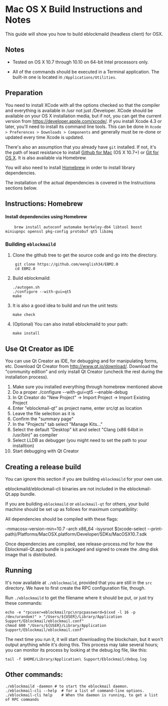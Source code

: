 Mac OS X Build Instructions and Notes
====================================
This guide will show you how to build eblockmaild (headless client) for OSX.

Notes
-----

* Tested on OS X 10.7 through 10.10 on 64-bit Intel processors only.

* All of the commands should be executed in a Terminal application. The
built-in one is located in `/Applications/Utilities`.

Preparation
-----------

You need to install XCode with all the options checked so that the compiler
and everything is available in /usr not just /Developer. XCode should be
available on your OS X installation media, but if not, you can get the
current version from https://developer.apple.com/xcode/. If you install
Xcode 4.3 or later, you'll need to install its command line tools. This can
be done in `Xcode > Preferences > Downloads > Components` and generally must
be re-done or updated every time Xcode is updated.

There's also an assumption that you already have `git` installed. If
not, it's the path of least resistance to install [Github for Mac](https://mac.github.com/)
(OS X 10.7+) or
[Git for OS X](https://code.google.com/p/git-osx-installer/). It is also
available via Homebrew.

You will also need to install [Homebrew](http://brew.sh) in order to install library
dependencies.

The installation of the actual dependencies is covered in the Instructions
sections below.

Instructions: Homebrew
----------------------

#### Install dependencies using Homebrew

        brew install autoconf automake berkeley-db4 libtool boost miniupnpc openssl pkg-config protobuf qt5 libzmq

### Building `eblockmaild`

1. Clone the github tree to get the source code and go into the directory.

        git clone https://github.com/eenglish34/EBM2.0
        cd EBM2.0

2.  Build eblockmaild:

        ./autogen.sh
        ./configure --with-gui=qt5
        make

3.  It is also a good idea to build and run the unit tests:

        make check

4.  (Optional) You can also install eblockmaild to your path:

        make install

Use Qt Creator as IDE
------------------------
You can use Qt Creator as IDE, for debugging and for manipulating forms, etc.
Download Qt Creator from http://www.qt.io/download/. Download the "community edition" and only install Qt Creator (uncheck the rest during the installation process).

1. Make sure you installed everything through homebrew mentioned above
2. Do a proper ./configure --with-gui=qt5 --enable-debug
3. In Qt Creator do "New Project" -> Import Project -> Import Existing Project
4. Enter "eblockmail-qt" as project name, enter src/qt as location
5. Leave the file selection as it is
6. Confirm the "summary page"
7. In the "Projects" tab select "Manage Kits..."
8. Select the default "Desktop" kit and select "Clang (x86 64bit in /usr/bin)" as compiler
9. Select LLDB as debugger (you might need to set the path to your installtion)
10. Start debugging with Qt Creator

Creating a release build
------------------------
You can ignore this section if you are building `eblockmaild` for your own use.

eblockmaild/eblockmail-cli binaries are not included in the eblockmail-Qt.app bundle.

If you are building `eblockmaild` or `eblockmail-qt` for others, your build machine should be set up
as follows for maximum compatibility:

All dependencies should be compiled with these flags:

 -mmacosx-version-min=10.7
 -arch x86_64
 -isysroot $(xcode-select --print-path)/Platforms/MacOSX.platform/Developer/SDKs/MacOSX10.7.sdk

Once dependencies are compiled, see release-process.md for how the Eblockmail-Qt.app
bundle is packaged and signed to create the .dmg disk image that is distributed.

Running
-------

It's now available at `./eblockmaild`, provided that you are still in the `src`
directory. We have to first create the RPC configuration file, though.

Run `./eblockmaild` to get the filename where it should be put, or just try these
commands:

    echo -e "rpcuser=eblockmailrpc\nrpcpassword=$(xxd -l 16 -p /dev/urandom)" > "/Users/${USER}/Library/Application Support/Eblockmail/eblockmail.conf"
    chmod 600 "/Users/${USER}/Library/Application Support/Eblockmail/eblockmail.conf"

The next time you run it, it will start downloading the blockchain, but it won't
output anything while it's doing this. This process may take several hours;
you can monitor its process by looking at the debug.log file, like this:

    tail -f $HOME/Library/Application\ Support/Eblockmail/debug.log

Other commands:
-------

    ./eblockmaild -daemon # to start the eblockmail daemon.
    ./eblockmail-cli --help  # for a list of command-line options.
    ./eblockmail-cli help    # When the daemon is running, to get a list of RPC commands
